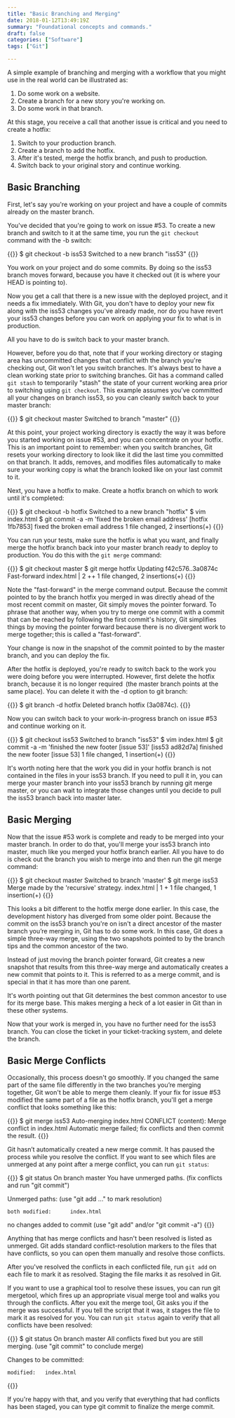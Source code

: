 ```yaml
---
title: "Basic Branching and Merging"
date: 2018-01-12T13:49:19Z
summary: "Foundational concepts and commands."
draft: false
categories: ["Software"]
tags: ["Git"]

---
```

A simple example of branching and merging with a workflow that you might use in the real world can be illustrated as:

1.	Do some work on a website.
2.	Create a branch for a new story you're working on.
3.	Do some work in that branch.

At this stage, you receive a call that another issue is critical and you need to create a hotfix:

1.	Switch to your production branch.
2.	Create a branch to add the hotfix.
3.	After it's tested, merge the hotfix branch, and push to production.
4.	Switch back to your original story and continue working.

## Basic Branching

First, let's say you're working on your project and have a couple of commits already on the master branch.

You've decided that you're going to work on issue #53. To create a new branch and switch to it at the 
same time, you run the `git checkout` command with the -b switch:
 
{{<highlight bash>}}
$ git checkout -b iss53
Switched to a new branch "iss53"
{{</highlight>}}
 
You work on your project and do some commits. By doing so the iss53 branch moves forward, because you 
have it checked out (it is where your HEAD is pointing to).

Now you get a call that there is a new issue with the deployed project, and it needs a fix 
immediately. With Git, you don't have to deploy your new fix along with the iss53 changes you've 
already made, nor do you have revert your iss53 changes before you can work on applying your fix 
to what is in production. 

All you have to do is switch back to your master branch.

However, before you do that, note that if your working directory or staging area has uncommitted 
changes that conflict with the branch you're checking out, Git won't let you switch branches. It's 
always best to have a clean working state prior to switching branches. Git has a command called `git stash` 
to temporarily "stash" the state of your current working area prior to switching using `git checkout`. 
This example assumes you've committed all your changes on branch iss53, so you can cleanly switch back 
to your master branch:
 
{{<highlight bash>}}
$ git checkout master
Switched to branch "master"
{{</highlight>}}
 
At this point, your project working directory is exactly the way it was before you started working 
on issue #53, and you can concentrate on your hotfix. This is an important point to remember: when you 
switch branches, Git resets your working directory to look like it did the last time you committed on 
that branch. It adds, removes, and modifies files automatically to make sure your working copy is what 
the branch looked like on your last commit to it.

Next, you have a hotfix to make. Create a hotfix branch on which to work until it's completed:
 
{{<highlight bash>}}
$ git checkout -b hotfix
Switched to a new branch "hotfix"
$ vim index.html
$ git commit -a -m 'fixed the broken email address'
[hotfix 1fb7853] fixed the broken email address
 1 file changed, 2 insertions(+)
{{</highlight>}}
 
You can run your tests, make sure the hotfix is what you want, and finally merge the hotfix 
branch back into your master branch ready to deploy to production. You do this with the `git merge` command:
 
{{<highlight bash>}}
$ git checkout master
$ git merge hotfix
Updating f42c576..3a0874c
Fast-forward
 index.html | 2 ++
 1 file changed, 2 insertions(+)
{{</highlight>}}
 
Note the "fast-forward" in the merge command output. Because the commit pointed to by the 
branch hotfix you merged in was directly ahead of the most recent commit on master, Git simply moves 
the pointer forward. To phrase that another way, when you try to merge one commit with a commit that 
can be reached by following the first commit's history, Git simplifies things by moving the pointer forward 
because there is no divergent work to merge together; this is called a "fast-forward".

Your change is now in the snapshot of the commit pointed to by the master branch, and you can deploy the fix.

After the hotfix is deployed, you're ready to switch back to the work you were doing before you 
were interrupted. However, first delete the hotfix branch, because it is no longer required 
(the master branch points at the same place). You can delete it with the -d option to git branch:
 
{{<highlight bash>}}
$ git branch -d hotfix
Deleted branch hotfix (3a0874c).
{{</highlight>}}
 
Now you can switch back to your work-in-progress branch on issue #53 and continue working on it.
 
{{<highlight bash>}}
$ git checkout iss53
Switched to branch "iss53"
$ vim index.html
$ git commit -a -m 'finished the new footer [issue 53]'
[iss53 ad82d7a] finished the new footer [issue 53]
1 file changed, 1 insertion(+)
{{</highlight>}}
 
It's worth noting here that the work you did in your hotfix branch is not contained in the 
files in your iss53 branch. If you need to pull it in, you can merge your master branch into your iss53 
branch by running git merge master, or you can wait to integrate those changes until you decide to 
pull the iss53 branch back into master later.

## Basic Merging

Now that the issue #53 work is complete and ready to be merged into your master branch. In order to 
do that, you'll merge your iss53 branch into master, much like you merged your hotfix branch 
earlier. All you have to do is check out the branch you wish to merge into and then run the git merge command:
 
{{<highlight bash>}}
$ git checkout master
Switched to branch 'master'
$ git merge iss53
Merge made by the 'recursive' strategy.
index.html |    1 +
1 file changed, 1 insertion(+)
{{</highlight>}}
 
This looks a bit different to the hotfix merge done earlier. In this case, the development history 
has diverged from some older point. Because the commit on the iss53 branch you're on isn't a direct 
ancestor of the master branch you’re merging in, Git has to do some work. In this case, Git does a 
simple three-way merge, using the two snapshots pointed to by the branch tips 
and the common ancestor of the two.

Instead of just moving the branch pointer forward, Git creates a new snapshot that results 
from this three-way merge and automatically creates a new commit that points to it. This 
is referred to as a merge commit, and is special in that it has more than one parent.

It's worth pointing out that Git determines the best common ancestor to use for its 
merge base. This makes merging a heck of a lot easier in Git than in these other systems.

Now that your work is merged in, you have no further need for the iss53 branch. You can close the 
ticket in your ticket-tracking system, and delete the branch.

## Basic Merge Conflicts

Occasionally, this process doesn't go smoothly. If you changed the same part of the same 
file differently in the two branches you’re merging together, Git won't be able to merge them 
cleanly. If your fix for issue #53 modified the same part of a file as the hotfix branch, you'll 
get a merge conflict that looks something like this:
 
{{<highlight bash>}}
$ git merge iss53
Auto-merging index.html
CONFLICT (content): Merge conflict in index.html
Automatic merge failed; fix conflicts and then commit the result.
{{</highlight>}}
 
Git hasn’t automatically created a new merge commit. It has paused the process while you resolve 
the conflict. If you want to see which files are unmerged at any point after a merge conflict, 
you can run `git status`:
 
{{<highlight bash>}}
$ git status
On branch master
You have unmerged paths.
  (fix conflicts and run "git commit")

Unmerged paths:
  (use "git add <file>..." to mark resolution)

    both modified:      index.html

no changes added to commit (use "git add" and/or "git commit -a")
{{</highlight>}}
 
Anything that has merge conflicts and hasn't been resolved is listed as unmerged. Git adds standard 
conflict-resolution markers to the files that have conflicts, so you can open them 
manually and resolve those conflicts. 

After you've resolved the conflicts in each conflicted file, run `git add` on each file to 
mark it as resolved. Staging the file marks it as resolved in Git.

If you want to use a graphical tool to resolve these issues, you can run git mergetool, 
which fires up an appropriate visual merge tool and walks you through the conflicts. 
After you exit the merge tool, Git asks you if the merge was successful. If you tell the script 
that it was, it stages the file to mark it as resolved for you. You can run `git status` 
again to verify that all conflicts have been resolved:
 
{{<highlight bash>}}
$ git status
On branch master
All conflicts fixed but you are still merging.
  (use "git commit" to conclude merge)

Changes to be committed:

    modified:   index.html
{{</highlight>}}
 
If you're happy with that, and you verify that everything that had conflicts has been staged, 
you can type git commit to finalize the merge commit. 
